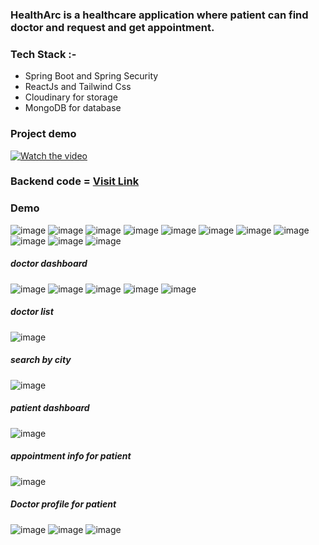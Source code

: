 ### HealthArc is a healthcare application where patient can find doctor and request and get appointment.

### Tech Stack  :-
   - Spring Boot and Spring Security 
   - ReactJs and Tailwind Css
   - Cloudinary for storage
   - MongoDB for database 

### Project demo 

[![Watch the video](https://media.licdn.com/dms/image/D5622AQGI17rTg1KMFw/feedshare-shrink_2048_1536/0/1709575060746?e=1714003200&v=beta&t=7cJzkd-n-wZST8UGYlqVrTbFqzKnFZks3-QjIUdrz2I)](https://www.linkedin.com/posts/harshit-tripathi-374046228_backend-frontend-java-activity-7174819204540375041-EDg0?utm_source=share&utm_medium=member_desktop)


### Backend code = [Visit Link](https://github.com/coderharsx1122/Arc-Healthcare-Server.git)


### Demo

![image](/assets/1.png)
![image](/assets/2.png)
![image](/assets/3.png)
![image](/assets/4.png)
![image](/assets/5.png)
![image](/assets/6.png)
![image](/assets/7.png)
![image](/assets/8.png)
![image](/assets/9.png)
![image](/assets/10.png)
![image](/assets/11.png)
##### doctor dashboard
![image](/assets/12.png)
![image](/assets/13.png)
![image](/assets/14.png)
![image](/assets/15.png)
![image](/assets/16.png)
##### doctor list
![image](/assets/17.png)
##### search by city
![image](/assets/18.png)
##### patient dashboard
![image](/assets/19.png)
##### appointment info for patient
![image](/assets/20.png)
##### Doctor profile for patient
![image](/assets/21.png)
![image](/assets/22.png)
![image](/assets/23.png)